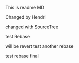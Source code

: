 This is readme MD



Changed by Hendri


changed with SourceTree

test Rebase


will be revert
test another rebase

test rebase final
